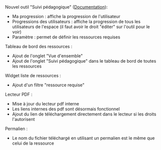 Nouvel outil "Suivi pédagogique" (<a href="https://www.claroline.com/#/desktop/workspaces/open/doc/resources/suivi-pedagogique">Documentation</a>):
  - Ma progression : affiche la progression de l'utilisateur
  - Progressions des utilisateurs : affiche la progression de tous les utilisateurs de l'espace (il faut avoir le droit "éditer" sur l'outil pour le voir)
  - Paramètre : permet de définir les ressources requises

Tableau de bord des ressources :
  - Ajout de l'onglet "Vue d'ensemble"
  - Ajout de l'onglet "Suivi pédagogique" dans le tableau de bord de toutes les ressources

Widget liste de ressources :
  - Ajout d'un filtre "ressource requise"

Lecteur PDF :
  - Mise à jour du lecteur pdf interne
  - Les liens internes des pdf sont désormais fonctionnel
  - Ajout du lien de téléchargement directement dans le lecteur si les droits l'autorisent

Permalien :
  - Le nom du fichier téléchargé en utilisant un permalien est le même que celui de la ressource
